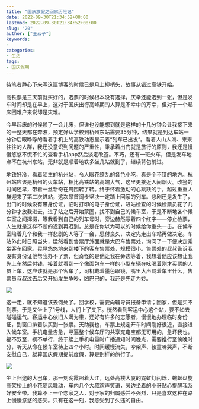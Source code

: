 ```yaml
---
title: "国庆放假之回家历险记"
date: 2022-09-30T21:34:52+08:00
lastmod: 2022-09-30T21:34:52+08:00
slug: "20"
author: ["王云子"]
keywords: 
- 
categories: 
- 生活
tags: 
- 国庆假期
---
```


待笔者静心下来写这篇博客的时候已是月上柳梢头，故事从错过高铁开始。

高铁票是三天前就买好的，选票的时候根本没有选择，庆幸还能选到一张，但是发车时间却是在早上，这对于国庆出行高峰期的人算是不幸中的万幸，但对于一个起床困难户来说却是灾难。

今早起床的时候赖了一会儿床，但谁也没能想到就是这样的十几分钟会让我接下来的一整天都在奔波，预定好从学校到杭州东站需要35分钟，结果就是到达车站一分钟后眼睁睁的看着手机上的高铁动态显示着“列车已出发”。看着人山人海、来来往往的人群，我还没意识到问题的严重性，秉承着出门就是旅行的原则，我还是慢慢悠悠不慌不忙的查看手机app然后淡定改签。不巧，还有一班火车，但是发车地点不在杭州东站，无非就是顺着地铁多坐几站就到了，继续背包前进。

地铁好冷，看着陌生的杭州站，令人眼花缭乱的各色小吃，真是个不错的地方。杭州站应该是杭州的火车站，相比高铁站的高端大气，这里更接近人间烟火。改签的时间还早，带着一丝新奇在周围转了转。终于怀着激动的心跳跃的手，越过重重人群迎来了第二次进站，这次昂首阔步坚决一定踏上回家的列车。悲剧还是发生了，出门的时候没有带身份证，临时打印的电子身份证，进站检查的时候检票员花了几分钟才放我进去，进了站之后开始蒙圈，找不到自己的候车室，于是不断地各个候车室之间撺掇，等我看到自己的列车号时，旁边赫然写着四个红字——停止检票，人生就是这样不断的迟到再迟到，总是在你以为可以的时候给你重头一击。在候车室陪着几个和我一样悲剧的人等了一会，思付良久，决定先走出车站再做决定。车站外此时日照当头，猛然看到售票厅外面就是大巴车售票处，询问了一下便决定乘坐客车回家。晃晃悠悠地来到楼下的客车售票处，规模很小。售票处的叔叔告诉我没有身份证他帮我办不了票，但奇怪的是他让我在旁边等着，我想着他应该想让我先上车然后付钱，接着就看到一个像面包车一样的小型车辆在吆喝着刚才买票的人员上车，这应该就是那个客车了，司机戴着墨色眼镜，嘴里大声骂着车里什么，售票员叔叔过去后又开始发生争吵，凶巴巴的，我还是先走为妙。

![](https://blog.wangyunzi.com/article/2022-09-30_%E6%9D%AD%E5%B7%9E%E7%AB%99.jpg)

这一走，就不知道该去何处了。回学校，需要向辅导员报备申请；回家，但是买不到票。于是又坐上了1号线，人们上了又下。恍然看到客运中心这个站，要不如去碰碰运气。客运中心依旧人满为患，还好有许多的志愿者，慢慢地办理临时身份证，到窗口排着队买到一张票。天助我也，车票上规定开车时间刚好很近，直接进入候车室。手机电量告急，寻遍整个候车厅的共享充电宝都无可用的，急坏我也。福不双至，祸不单行，终于续上手机电量时广播通知时间晚点，需要推行至傍晚时分，听天从命在候车室待上四个小时。时间缓慢流失，吵架声、孩童啼哭声，不断安慰自己，就算国庆假期提前度假，算是别样的旅行了。

![](https://blog.wangyunzi.com/article/2022-09-30_%E5%A4%A7%E6%B1%9F.jpg)

坐上归途的大巴车，那一刻晚霞照着大江，远处高楼大厦的霓虹灯闪烁，蜿蜒盘旋高架桥上的小花随风舞动，车内几个大叔欢声笑语，旁边坐着的小哥贴心提醒我系好安全带。我算不上一个恋家之人，对于家的归属感并不强烈，只是喜欢这种在路上慢慢悠悠的感受。只有在这一刻，我感受到了久违的自由。



